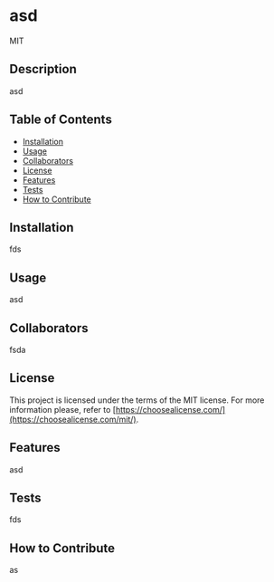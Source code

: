 # asd
MIT
## Description

asd

## Table of Contents

- [Installation](#installation)
- [Usage](#usage)
- [Collaborators](#collaborators)
- [License](#license)
- [Features](#features)
- [Tests](#tests)
- [How to Contribute](#how-to-contribute)


## Installation

fds

## Usage

asd

## Collaborators

fsda

## License

This project is licensed under the terms of the MIT license. For more information please, refer to [https://choosealicense.com/](https://choosealicense.com/mit/).

## Features

asd

## Tests

fds

## How to Contribute

as

